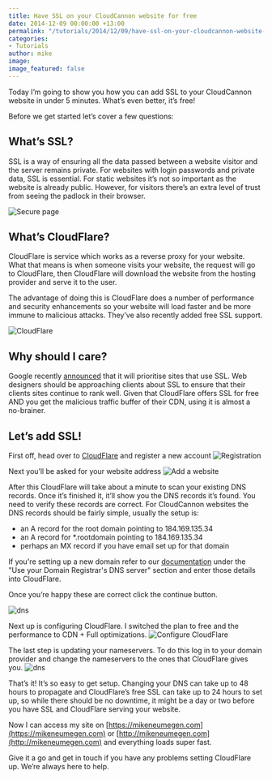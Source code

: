 ```yaml
---
title: Have SSL on your CloudCannon website for free
date: 2014-12-09 00:00:00 +13:00
permalink: "/tutorials/2014/12/09/have-ssl-on-your-cloudcannon-website-for-free.html"
categories:
- Tutorials
author: mike
image: 
image_featured: false
---
```


Today I’m going to show you how you can add SSL to your CloudCannon website in under 5 minutes. What’s even better, it’s free!

Before we get started let’s cover a few questions:

## What’s SSL?
SSL is a way of ensuring all the data passed between a website visitor and the server remains private. For websites with login passwords and private data, SSL is essential. For static websites it’s not so important as the website is already public. However, for visitors there’s an extra level of trust from seeing the padlock in their browser.

![Secure page](/images/blog/ssl/blurred.png)

## What’s CloudFlare?
CloudFlare is service which works as a reverse proxy for your website. What that means is when someone visits your website, the request will go to CloudFlare, then CloudFlare will download the website from the hosting provider and serve it to the user.

The advantage of doing this is CloudFlare does a number of performance and security enhancements so your website will load faster and be more immune to malicious attacks. They’ve also recently added free SSL support.

![CloudFlare](/images/blog/ssl/cloudflare-logo.png)

## Why should I care?
Google recently [announced](http://googlewebmastercentral.blogspot.co.nz/2014/08/https-as-ranking-signal.html) that it will prioritise sites that use SSL. Web designers should be approaching clients about SSL to ensure that their clients sites continue to rank well. Given that CloudFlare offers SSL for free AND you get the malicious traffic buffer of their CDN, using it is almost a no-brainer.

## Let’s add SSL!
First off, head over to [CloudFlare](https://www.cloudflare.com) and register a new account
![Registration](/images/blog/ssl/register.png)

Next you’ll be asked for your website address
![Add a website](/images/blog/ssl/add-website.png)


After this CloudFlare will take about a minute to scan your existing DNS records. Once it’s finished it, it’ll show you the DNS records it’s found. You need to verify these records are correct. For CloudCannon websites the DNS records should be fairly simple, usually the setup is:

* an A record for the root domain pointing to 184.169.135.34
* an A record for *.rootdomain pointing to 184.169.135.34
* perhaps an MX record if you have email set up for that domain

If you're setting up a new domain refer to our [documentation](http://cloudcannon.com/docs#setting_up_a_domain) under the "Use your Domain Registrar's DNS server" section and enter those details into CloudFlare.

Once you’re happy these are correct click the continue button.

![dns](/images/blog/ssl/dns.png)

Next up is configuring CloudFlare. I switched the plan to free and the performance to CDN + Full optimizations.
![Configure CloudFlare](/images/blog/ssl/settings.png)


The last step is updating your nameservers. To do this log in to your domain provider and change the nameservers to the ones that CloudFlare gives you.
![dns](/images/blog/ssl/update-ns.png)

That’s it! It’s so easy to get setup. Changing your DNS can take up to 48 hours to propagate and CloudFlare’s free SSL can take up to 24 hours to set up, so while there should be no downtime, it might be a day or two before you have SSL and CloudFlare serving your website.

Now I can access my site on [https://mikeneumegen.com](https://mikeneumegen.com) or [http://mikeneumegen.com](http://mikeneumegen.com) and everything loads super fast.

Give it a go and get in touch if you have any problems setting CloudFlare up. We’re always here to help.
